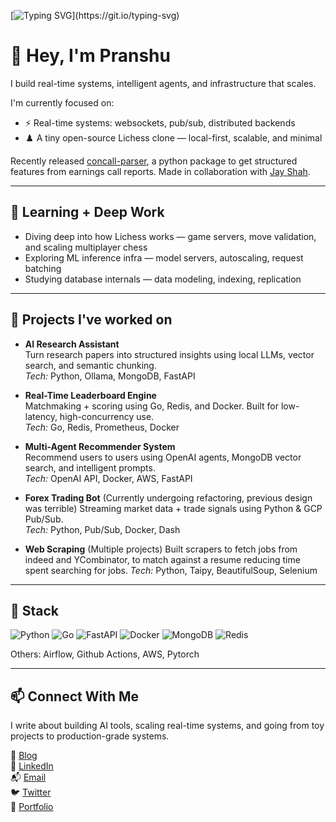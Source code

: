 [![Typing SVG](https://readme-typing-svg.demolab.com/?lines=Hi+there!)](https://git.io/typing-svg)

# 👋 Hey, I'm Pranshu

I build real-time systems, intelligent agents, and infrastructure that scales.


I'm currently focused on:
- ⚡ Real-time systems: websockets, pub/sub, distributed backends
- ♟️ A tiny open-source Lichess clone — local-first, scalable, and minimal


Recently released [concall-parser](https://pypi.org/project/concall-parser/), a python package to get structured features from earnings call reports. Made in collaboration with [Jay Shah](https://github.com/JS12540/).

---

## 🧠 Learning + Deep Work

- Diving deep into how Lichess works — game servers, move validation, and scaling multiplayer chess
- Exploring ML inference infra — model servers, autoscaling, request batching
- Studying database internals — data modeling, indexing, replication

---

## 🚀 Projects I've worked on
- **AI Research Assistant**  
  Turn research papers into structured insights using local LLMs, vector search, and semantic chunking.  
  _Tech:_ Python, Ollama, MongoDB, FastAPI

- **Real-Time Leaderboard Engine**  
  Matchmaking + scoring using Go, Redis, and Docker. Built for low-latency, high-concurrency use.  
  _Tech:_ Go, Redis, Prometheus, Docker

- **Multi-Agent Recommender System**  
  Recommend users to users using OpenAI agents, MongoDB vector search, and intelligent prompts.  
  _Tech:_ OpenAI API, Docker, AWS, FastAPI

- **Forex Trading Bot**  (Currently undergoing refactoring, previous design was terrible)
  Streaming market data + trade signals using Python & GCP Pub/Sub.  
  _Tech:_ Python, Pub/Sub, Docker, Dash

- **Web Scraping** (Multiple projects)
  Built scrapers to fetch jobs from indeed and YCombinator, to match against a resume reducing time spent searching for jobs.
  _Tech:_ Python, Taipy, BeautifulSoup, Selenium

---

## 🧰 Stack

![Python](https://img.shields.io/badge/-Python-black?style=flat-square&logo=python) 
![Go](https://img.shields.io/badge/-Go-blue?style=flat-square&logo=go)
![FastAPI](https://img.shields.io/badge/-FastAPI-009688?style=flat-square&logo=fastapi)
![Docker](https://img.shields.io/badge/-Docker-2496ED?style=flat-square&logo=docker)
![MongoDB](https://img.shields.io/badge/-MongoDB-47A248?style=flat-square&logo=mongodb)
![Redis](https://img.shields.io/badge/-Redis-DC382D?style=flat-square&logo=redis)

Others: Airflow, Github Actions, AWS, Pytorch

---

## **📫 Connect With Me**  

I write about building AI tools, scaling real-time systems, and going from toy projects to production-grade systems.

📘 [Blog](https://blog.pranshu-raj.me/)  
💼 [LinkedIn](https://www.linkedin.com/in/pranshuraj2004/)  
📬 [Email](mailto:pranshuraj65536@gmail.com)  
🐦 [Twitter](https://twitter.com/seigino99707047)  
🔗  [Portfolio](http://pranshu-raj.me/)
